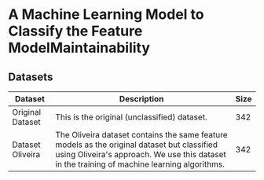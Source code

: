 # A Machine Learning Model to Classify the Feature ModelMaintainability

## Datasets


| Dataset | Description | Size |
|---------|-------------|------|
| Original Dataset | This is the original (unclassified) dataset. | 342 |
| Dataset Oliveira | The Oliveira dataset contains the same feature models as the original dataset but classified using Oliveira's approach. We use this dataset in the training of machine learning algorithms. | 342 | 
